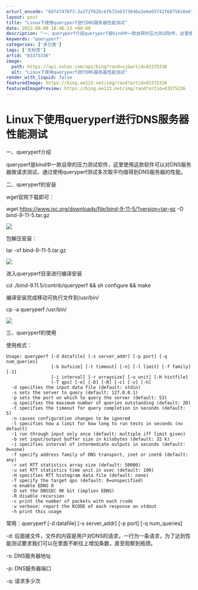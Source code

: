 ```yaml
---
arturl_encode: "6874747073:3a2f2f626c6f672e6373646e2e6e65742f6875616e677a7833:2f61727469636c652f64657461696c732f3833333735333336"
layout: post
title: "Linux下使用queryperf进行DNS服务器性能测试"
date: 2022-08-08 18:46:13 +08:00
description: "一、queryperf介绍queryperf是bind中一款自带的压力测试软件，这里使用这款软件可以"
keywords: "queryperf"
categories: ['未分类']
tags: ['无标签']
artid: "83375336"
image:
  path: https://api.vvhan.com/api/bing?rand=sj&artid=83375336
  alt: "Linux下使用queryperf进行DNS服务器性能测试"
render_with_liquid: false
featuredImage: https://bing.ee123.net/img/rand?artid=83375336
featuredImagePreview: https://bing.ee123.net/img/rand?artid=83375336
---
```


# Linux下使用queryperf进行DNS服务器性能测试

一、queryperf介绍

queryperf是bind中一款自带的压力测试软件，这里使用这款软件可以对DNS服务器做请求测试，通过使用queryperf测试多次取平均值得到DNS服务器的性能。

二、queryperf的安装

wget官网下载即可：

wget https://www.isc.org/downloads/file/bind-9-11-5/?version=tar-gz -O bind-9-11-5.tar.gz

![](https://i-blog.csdnimg.cn/blog_migrate/bec29a541011f4e38aee549b00055b65.png)

包解压安装：

tar -xf bind-9-11-5.tar.gz

![](https://i-blog.csdnimg.cn/blog_migrate/5280f4395e59104a3ca41ae0563d7c98.png)

进入queryperf目录进行编译安装

cd ./bind-9.11.5/contrib/queryperf && sh configure && make

编译安装完成移动可执行文件到/usr/bin/

cp -a queryperf /usr/bin/

![](https://i-blog.csdnimg.cn/blog_migrate/4d6c663ae51a925edee88b958c3d2649.png)

三、queryperf的使用

使用格式：

```
Usage: queryperf [-d datafile] [-s server_addr] [-p port] [-q num_queries]
                 [-b bufsize] [-t timeout] [-n] [-l limit] [-f family] [-1]
                 [-i interval] [-r arraysize] [-u unit] [-H histfile]
                 [-T qps] [-e] [-D] [-R] [-c] [-v] [-h]
  -d specifies the input data file (default: stdin)
  -s sets the server to query (default: 127.0.0.1)
  -p sets the port on which to query the server (default: 53)
  -q specifies the maximum number of queries outstanding (default: 20)
  -t specifies the timeout for query completion in seconds (default: 5)
  -n causes configuration changes to be ignored
  -l specifies how a limit for how long to run tests in seconds (no default)
  -1 run through input only once (default: multiple iff limit given)
  -b set input/output buffer size in kilobytes (default: 32 k)
  -i specifies interval of intermediate outputs in seconds (default: 0=none)
  -f specify address family of DNS transport, inet or inet6 (default: any)
  -r set RTT statistics array size (default: 50000)
  -u set RTT statistics time unit in usec (default: 100)
  -H specifies RTT histogram data file (default: none)
  -T specify the target qps (default: 0=unspecified)
  -e enable EDNS 0
  -D set the DNSSEC OK bit (implies EDNS)
  -R disable recursion
  -c print the number of packets with each rcode
  -v verbose: report the RCODE of each response on stdout
  -h print this usage
```

常用：queryperf [-d datafile] [-s server\_addr] [-p port] [-q num\_queries]

-d: 后面接文件，文件的内容是用户对DNS的请求，一行为一条请求，为了达到性能测试要求我们可以在里面不断往上增加条数，直至观察到瓶颈。
  
-s: DNS服务器地址
  
-p: DNS服务器端口
  
-q: 请求多少次
